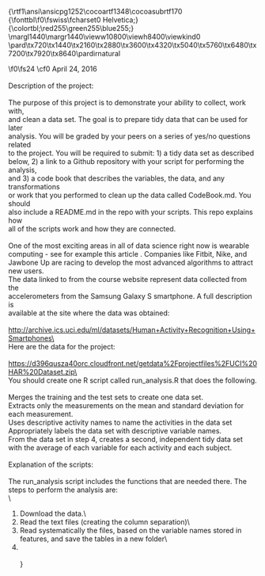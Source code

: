 {\rtf1\ansi\ansicpg1252\cocoartf1348\cocoasubrtf170
{\fonttbl\f0\fswiss\fcharset0 Helvetica;}
{\colortbl;\red255\green255\blue255;}
\margl1440\margr1440\vieww10800\viewh8400\viewkind0
\pard\tx720\tx1440\tx2160\tx2880\tx3600\tx4320\tx5040\tx5760\tx6480\tx7200\tx7920\tx8640\pardirnatural

\f0\fs24 \cf0 April 24, 2016\
\
Description of the project:\
\
The purpose of this project is to demonstrate your ability to collect, work with, \
and clean a data set. The goal is to prepare tidy data that can be used for later \
analysis. You will be graded by your peers on a series of yes/no questions related \
to the project. You will be required to submit: 1) a tidy data set as described \
below, 2) a link to a Github repository with your script for performing the analysis, \
and 3) a code book that describes the variables, the data, and any transformations \
or work that you performed to clean up the data called CodeBook.md. You should \
also include a README.md in the repo with your scripts. This repo explains how \
all of the scripts work and how they are connected.\
\
One of the most exciting areas in all of data science right now is wearable \
computing - see for example this article . Companies like Fitbit, Nike, and \
Jawbone Up are racing to develop the most advanced algorithms to attract new users. \
The data linked to from the course website represent data collected from the \
accelerometers from the Samsung Galaxy S smartphone. A full description is \
available at the site where the data was obtained:\
        \
http://archive.ics.uci.edu/ml/datasets/Human+Activity+Recognition+Using+Smartphones\
\
Here are the data for the project:\
        \
https://d396qusza40orc.cloudfront.net/getdata%2Fprojectfiles%2FUCI%20HAR%20Dataset.zip\
\
You should create one R script called run_analysis.R that does the following.\
\
Merges the training and the test sets to create one data set.\
Extracts only the measurements on the mean and standard deviation for each measurement.\
Uses descriptive activity names to name the activities in the data set\
Appropriately labels the data set with descriptive variable names.\
From the data set in step 4, creates a second, independent tidy data set with the average of each variable for each activity and each subject.\
\
Explanation of the scripts:\
\
The run_analysis script includes the functions that are needed there. The steps to perform the analysis are:\
\
1. Download the data.\
2. Read the text files (creating the column separation)\
3. Read systematically the files, based on the variable names stored in features, and save the tables in a new folder\
4. \
\
}